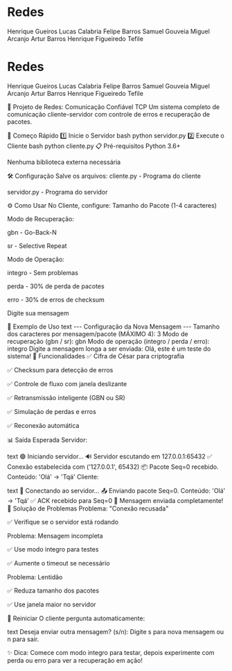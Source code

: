 # Redes

Henrique Gueiros
Lucas Calabria
Felipe Barros
Samuel Gouveia
Miguel Arcanjo
Artur Barros
Henrique Figueiredo Tefile


# Redes

Henrique Gueiros
Lucas Calabria
Felipe Barros
Samuel Gouveia
Miguel Arcanjo
Artur Barros
Henrique Figueiredo Tefile



📡 Projeto de Redes: Comunicação Confiável TCP
Um sistema completo de comunicação cliente-servidor com controle de erros e recuperação de pacotes.

🚀 Começo Rápido
1️⃣ Inicie o Servidor
bash
python servidor.py
2️⃣ Execute o Cliente
bash
python cliente.py
📋 Pré-requisitos
Python 3.6+

Nenhuma biblioteca externa necessária

🛠️ Configuração
Salve os arquivos:
cliente.py - Programa do cliente

servidor.py - Programa do servidor

⚙️ Como Usar
No Cliente, configure:
Tamanho do Pacote (1-4 caracteres)

Modo de Recuperação:

gbn - Go-Back-N

sr - Selective Repeat

Modo de Operação:

integro - Sem problemas

perda - 30% de perda de pacotes

erro - 30% de erros de checksum

Digite sua mensagem

🎯 Exemplo de Uso
text
--- Configuração da Nova Mensagem ---
Tamanho dos caracteres por mensagem/pacote (MÁXIMO 4): 3
Modo de recuperação (gbn / sr): gbn
Modo de operação (integro / perda / erro): integro
Digite a mensagem longa a ser enviada: 
Olá, este é um teste do sistema!
🔧 Funcionalidades
✅ Cifra de César para criptografia

✅ Checksum para detecção de erros

✅ Controle de fluxo com janela deslizante

✅ Retransmissão inteligente (GBN ou SR)

✅ Simulação de perdas e erros

✅ Reconexão automática

📊 Saída Esperada
Servidor:

text
🟢 Iniciando servidor...
🔊 Servidor escutando em 127.0.0.1:65432
✅ Conexão estabelecida com ('127.0.0.1', 65432)
📦 Pacote Seq=0 recebido. Conteúdo: 'Olá' -> 'Tqá'
Cliente:

text
🔗 Conectando ao servidor...
📤 Enviando pacote Seq=0. Conteúdo: 'Olá' -> 'Tqá'
✅ ACK recebido para Seq=0
🎉 Mensagem enviada completamente!
🐛 Solução de Problemas
Problema: "Conexão recusada"

✅ Verifique se o servidor está rodando

Problema: Mensagem incompleta

✅ Use modo integro para testes

✅ Aumente o timeout se necessário

Problema: Lentidão

✅ Reduza tamanho dos pacotes

✅ Use janela maior no servidor

🔄 Reiniciar
O cliente pergunta automaticamente:

text
Deseja enviar outra mensagem? (s/n):
Digite s para nova mensagem ou n para sair.

✨ Dica: Comece com modo integro para testar, depois experimente com perda ou erro para ver a recuperação em ação!
